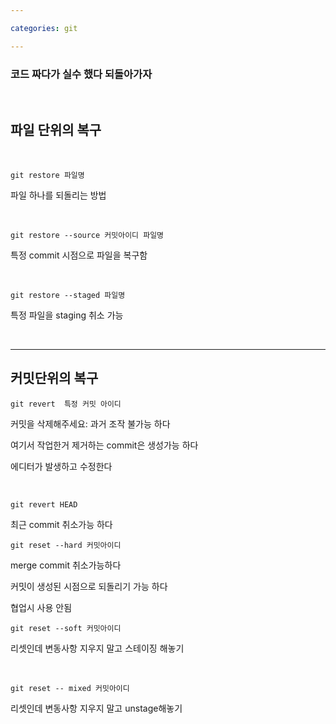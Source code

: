 ```yaml
---

categories: git

---
```



### 코드 짜다가 실수 했다 되돌아가자 

&nbsp;

파일 단위의 복구
---


&nbsp;

```
git restore 파일명
```
파일 하나를 되돌리는 방법

&nbsp;

```
git restore --source 커밋아이디 파일명
```
특정 commit 시점으로 파일을 복구함

&nbsp;
```
git restore --staged 파일명 
```
특정 파일을 staging 취소 가능 


&nbsp;

------

커밋단위의 복구
----



```
git revert  특정 커밋 아이디 
```
커밋을 삭제해주세요: 과거 조작 불가능 하다 

여기서 작업한거 제거하는 commit은 생성가능 하다 

에디터가 발생하고 수정한다 


&nbsp;


```
git revert HEAD
```
최근 commit 취소가능 하다 


```
git reset --hard 커밋아이디 
```

merge commit 취소가능하다 

커밋이 생성된 시점으로 되돌리기 가능 하다 

협업시 사용 안됨


```
git reset --soft 커밋아이디 
```
리셋인데 변동사항 지우지 말고 스테이징 해놓기 

&nbsp;


```
git reset -- mixed 커밋아이디
```
리셋인데 변동사항 지우지 말고 unstage해놓기
